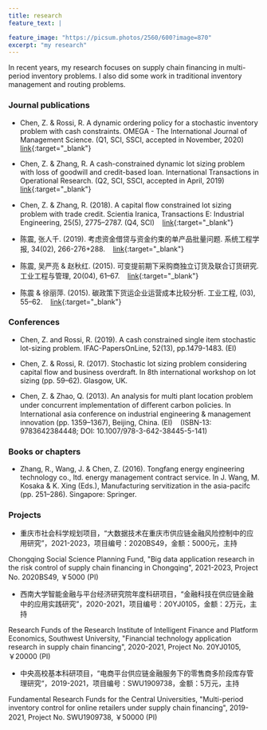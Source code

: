 ```yaml
---
title: research
feature_text: |

feature_image: "https://picsum.photos/2560/600?image=870"
excerpt: "my research"
---
```


In recent years, my research focuses on supply chain financing in multi-period inventory problems. I also did some work in traditional inventory management and routing problems.


### Journal publications

* Chen, Z. & Rossi, R. A dynamic ordering policy for a stochastic inventory problem with cash constraints. OMEGA - The International Journal of Management Science. (Q1, SCI, SSCI, accepted in November, 2020) &nbsp;&nbsp; [link](https://doi.org/10.1016/j.omega.2020.102378){:target="_blank"} 

* Chen, Z. & Zhang, R. A cash-constrained dynamic lot sizing problem with loss of goodwill and credit-based loan. International Transactions in Operational Research. (Q2, SCI, SSCI, accepted in April, 2019)
 &nbsp;&nbsp; [link](https://onlinelibrary.wiley.com/doi/full/10.1111/itor.12675){:target="_blank"} 

* Chen, Z. & Zhang, R. (2018). A capital ﬂow constrained lot sizing problem with trade
credit. Scientia Iranica, Transactions E: Industrial Engineering, 25(5), 2775–2787. (Q4, SCI) &nbsp;&nbsp;    [link](http://scientiairanica.sharif.edu/article_4444.html){:target="_blank"}


*	陈震, 张人千. (2019). 考虑资金借贷与资金约束的单产品批量问题. 系统工程学报, 34(02), 266-276+288. &nbsp;&nbsp;  [link](http://kns.cnki.net/KCMS/detail/detail.aspx?dbcode=CJFQ&dbname=CJFDTEMP&filename=XTGC201902010&uid=WEEvREcwSlJHSldRa1FhdXNXaEd2aHVCc3hVSFkyTVZtUWxYY0FQSTRkYz0=$9A4hF_YAuvQ5obgVAqNKPCYcEjKensW4IQMovwHtwkF4VYPoHbKxJw!!&v=MDMwMjdTN0RoMVQzcVRyV00xRnJDVVJMT2ZZZVJxRnlqa1U3cktQVG5NYmJHNEg5ak1yWTlFWklSOGVYMUx1eFk=){:target="_blank"}


*	陈震, 吴严亮 & 赵秋红. (2015). 可变提前期下采购商独立订货及联合订货研究. 工业工程与管理, 20(04), 61–67. &nbsp;&nbsp;    [link](http://kns.cnki.net/KCMS/detail/detail.aspx?dbcode=CJFQ&dbname=CJFDLAST2016&filename=GYGC201504009&v=Mjg1MzVUcldNMUZyQ1VSTE9mWStkcEZ5M2dXNy9NSWpUTWJiRzRIOVRNcTQ5RmJZUjhlWDFMdXhZUzdEaDFUM3E=){:target="_blank"}

*	陈震 & 徐丽萍. (2015). 碳政策下货运企业运营成本比较分析. 工业工程, (03), 55–62. &nbsp;&nbsp;    [link](http://kns.cnki.net/KCMS/detail/detail.aspx?dbcode=CJFQ&dbname=CJFDLAST2015&filename=GDJX201503010&v=MjMyNTExVDNxVHJXTTFGckNVUkxPZlkrZHBGeTNoVXJyS0lpbkJkckc0SDlUTXJJOUVaSVI4ZVgxTHV4WVM3RGg=){:target="_blank"}


### Conferences

* Chen, Z. and Rossi, R. (2019). A cash constrained single item stochastic lot-sizing problem. IFAC-PapersOnLine, 52(13), pp.1479-1483.  (EI)

*  Chen, Z. & Rossi, R. (2017). Stochastic lot sizing problem considering capital flow and
business overdraft. In 8th international workshop on lot sizing (pp. 59–62). Glasgow, UK.   

* Chen, Z. & Zhao, Q. (2013). An analysis for multi plant location problem under concurrent
implementation of diﬀerent carbon policies. In International asia conference on industrial
engineering & management innovation (pp. 1359–1367), Beijing, China. (EI)  &nbsp;&nbsp; (ISBN-13: 9783642384448;  DOI: 10.1007/978-3-642-38445-5-141)


### Books or chapters
* Zhang, R., Wang, J. & Chen, Z. (2016). Tongfang energy engineering technology co., ltd.
energy management contract service. In J. Wang, M. Kosaka & K. Xing (Eds.),
Manufacturing servitization in the asia-pacifc (pp. 251–286). Singapore: Springer.


### Projects

* 重庆市社会科学规划项目，“大数据技术在重庆市供应链金融风险控制中的应用研究”，2021-2023，项目编号：2020BS49，金额：5000元，主持

Chongqing Social Science Planning Fund, "Big data application research in the risk control of supply chain financing in Chongqing", 2021-2023, Project No. 2020BS49, ￥5000 (PI)

* 西南大学智能金融与平台经济研究院年度科研项目，“金融科技在供应链金融中的应用实践研究”，2020-2021，项目编号：20YJ0105，金额：2万元，主持

Research Funds of the Research Institute of Intelligent Finance and Platform Economics, Southwest University, "Financial technology application research in supply chain financing", 2020-2021, Project No. 20YJ0105, ￥20000 (PI)

* 中央高校基本科研项目，“电商平台供应链金融服务下的零售商多阶段库存管理研究“，2019-2021，项目编号：SWU1909738，金额：5万元，主持

Fundamental Research Funds for the Central Universities, "Multi-period inventory control for online retailers under supply chain financing", 2019-2021, Project No. SWU1909738, ￥50000 (PI)











<!---
id="1UT-2Z-Vg_MG_TrS5X2p8SthsJhc"
``` html
{% raw %}{% include map.html id="XXXXXX" title="Coffee shop map" %}{% endraw %}
```

### Contact form

{% include site-form.html %}

``` html
{% raw %}{% include site-form.html %}{% endraw %}
```

### Button include

{% include button.html text="A button" link="https://david.darn.es" %}

{% include button.html text="A button with icon" link="https://twitter.com/daviddarnes" icon="twitter" %}

``` html
{% raw %}{% include button.html text="A button" link="https://david.darn.es" %}
{% include button.html text="A button with icon" link="https://twitter.com/daviddarnes" icon="twitter" %}{% endraw %}
```

### Icon include

{% include icon.html id="twitter" title="twitter" %} [{% include icon.html id="linkedin" title="twitter" %}](https://www.linkedin.com/in/daviddarnes)

``` html
{% raw %}{% include icon.html id="twitter" title="twitter" %}
[{% include icon.html id="linkedin" title="twitter" %}](https://www.linkedin.com/in/daviddarnes){% endraw %}
```

### Video include

{% include video.html id="zrkcGL5H3MU" title="Siteleaf tutorial video" %}

``` html
{% raw %}{% include video.html id="zrkcGL5H3MU" title="Siteleaf tutorial video" %}{% endraw %}
```


### Image includes

{% include figure.html image="https://picsum.photos/600/800?image=894" caption="Image with caption" width="300" height="800" %}

{% include figure.html image="https://picsum.photos/600/800?image=894" caption="Right aligned image" position="right" width="300" height="800" %}

{% include figure.html image="https://picsum.photos/600/800?image=894" caption="Left aligned image" position="left" width="300" height="800" %}

{% include figure.html image="https://picsum.photos/1600/800?image=894" alt="Image with just alt text" %}

``` html
{% raw %}{% include figure.html image="https://picsum.photos/600/800?image=894" caption="Image with caption" width="300" height="800" %}

{% include figure.html image="https://picsum.photos/600/800?image=894" caption="Right aligned image" position="right" width="300" height="800" %}

{% include figure.html image="https://picsum.photos/600/800?image=894" caption="Left aligned image" position="left" width="300" height="800" %}

{% include figure.html image="https://picsum.photos/1600/800?image=894" alt="Image with just alt text" %}{% endraw %}
```

Some HTML...

``` html
<blockquote cite="http://www.imdb.com/title/tt0284978/quotes/qt1375101">
  <p>You planning a vacation, Mr. Sullivan?</p>
  <footer>
    <a href="http://www.imdb.com/title/tt0284978/quotes/qt1375101">Sunways Security Guard</a>
  </footer>
</blockquote>
```

...CSS...

``` css
blockquote {
  text-align: center;
  font-weight: bold;
}
blockquote footer {
  font-size: .8rem;
}
```

...and JavaScript

``` js
const blockquote = document.querySelector("blockquote")
const bolden = (keyString, string) =>
  string.replace(new RegExp(keyString, 'g'), '<strong>'+keyString+'</strong>')

blockquote.innerHTML = bolden("Mr. Sullivan", blockquote.innerHTML)
```

`Single line of code`

## HTML Includes
-->
